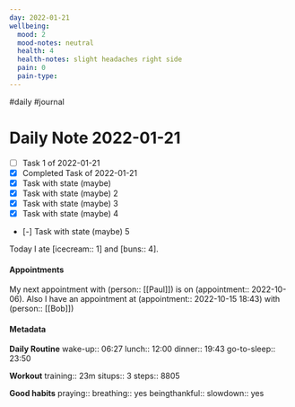 ```yaml
---
day: 2022-01-21
wellbeing:
  mood: 2
  mood-notes: neutral
  health: 4
  health-notes: slight headaches right side
  pain: 0
  pain-type: 
---
```

#daily #journal

# Daily Note 2022-01-21

- [ ] Task 1 of 2022-01-21
- [x] Completed Task of 2022-01-21
- [x] Task with state (maybe)
- [x] Task with state (maybe) 2
- [x] Task with state (maybe) 3
- [x] Task with state (maybe) 4
- [-] Task with state (maybe) 5

Today I ate [icecream:: 1] and [buns:: 4].

#### Appointments
My next appointment with (person:: [[Paul]]) is on (appointment:: 2022-10-06).
Also I have an appointment at (appointment:: 2022-10-15 18:43) with (person:: [[Bob]])

#### Metadata

**Daily Routine**
wake-up:: 06:27
lunch:: 12:00
dinner:: 19:43
go-to-sleep:: 23:50

**Workout**
training:: 23m
situps:: 3
steps:: 8805

**Good habits**
praying:: 
breathing:: yes
beingthankful:: 
slowdown:: yes
